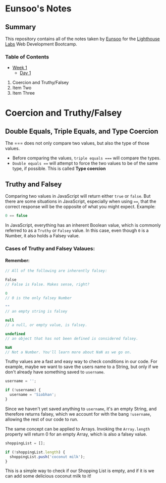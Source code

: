 # Eunsoo's Notes 

## Summary

This repository contains all of the notes taken by [Eunsoo](https://github.com/eunsookim1) for the [Lighthouse Labs](https://flex-web.compass.lighthouselabs.ca/workbooks/flex-m01w1/activities/145?journey_step=29) Web Development Bootcamp. 

### Table of Contents
* [Week 1](/Week_1)
  * [Day 1](/Week_1/Day_1)

1. Coercion and Truthy/Falsey
2. Item Two
3. Item Three


# Coercion and Truthy/Falsey

## Double Equals, Triple Equals, and Type Coercion
The === does not only compare two values, but also the type of those values. 
* Before comparing the values, `triple equals ===` will compare the types. 
* `Double equals ==` will attempt to force the two values to be of the same type, if possible. This is called **Type coercion**

## Truthy and Falsey
Comparing two values in JavaScript will return either `true` or `false`. But there are some situations in JavaScript, especially when using `==`, that the correct response will be the opposite of what you might expect. 
Example: 
```javascript
0 == false
```

In JavaScript, everything has an inherent Boolean value, which is commonly referred to as a  `Truthy` or `Falsey` value. In this case, even though `0` is a Number, it also holds a Falsey value. 

### Cases of Truthy and Falsey Valaues: 
#### Remember: 

```javascript
// All of the following are inherently falsey:

False
// False is False. Makes sense, right?

0
// 0 is the only falsey Number

""
// an empty string is falsey

null
// a null, or empty value, is falsey.

undefined
// an object that has not been defined is considered falsey.

NaN
// Not a Number. You'll learn more about NaN as we go on.
```

Truthy values are a fast and easy way to check conditions in our code. For example, maybe we want to save the users name to a String, but only if we don't already have something saved to `username`. 
```javascript
username = '';

if (!username) {
  username = 'Siobhan';
}
```
Since we haven't yet saved anything to `username`, it's an empty String, and therefore returns falsey, which we account for with the bang `!username`, allowing the rest of our code to run.

The same concept can be applied to Arrays. Invoking the `Array.length` property will return 0 for an empty Array, which is also a falsey value.


```javascript
shoppingList = [];

if (!shoppingList.length) {
  shoppingList.push('coconut milk');
}
```
This is a simple way to check if our Shopping List is empty, and if it is we can add some delicious coconut milk to it!


